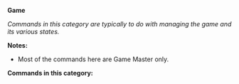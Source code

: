 **Game**

*Commands in this category are typically to do with managing the game and its various states.*

**Notes:**
  - Most of the commands here are Game Master only.


**Commands in this category:**
